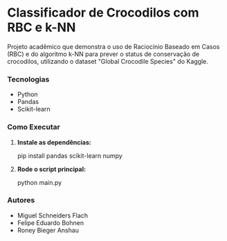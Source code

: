 # Classificador de Crocodilos com RBC e k-NN

Projeto acadêmico que demonstra o uso de Raciocínio Baseado em Casos (RBC) e do algoritmo k-NN para prever o status de conservação de crocodilos, utilizando o dataset "Global Crocodile Species" do Kaggle.

### Tecnologias
* Python
* Pandas
* Scikit-learn

### Como Executar

1. **Instale as dependências:**

   pip install pandas scikit-learn numpy

2. **Rode o script principal:**

   python main.py

### Autores
* Miguel Schneiders Flach
* Felipe Eduardo Bohnen
* Roney Bieger Anshau

